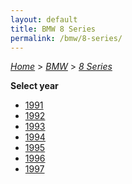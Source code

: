 ```yaml
---
layout: default
title: BMW 8 Series
permalink: /bmw/8-series/
---
```

[*Home*](/) > [*BMW*](/bmw/) > [*8 Series*](/bmw/8-series/)

**Select year**

- [1991](/bmw/8-series/1991/)
- [1992](/bmw/8-series/1992/)
- [1993](/bmw/8-series/1993/)
- [1994](/bmw/8-series/1994/)
- [1995](/bmw/8-series/1995/)
- [1996](/bmw/8-series/1996/)
- [1997](/bmw/8-series/1997/)